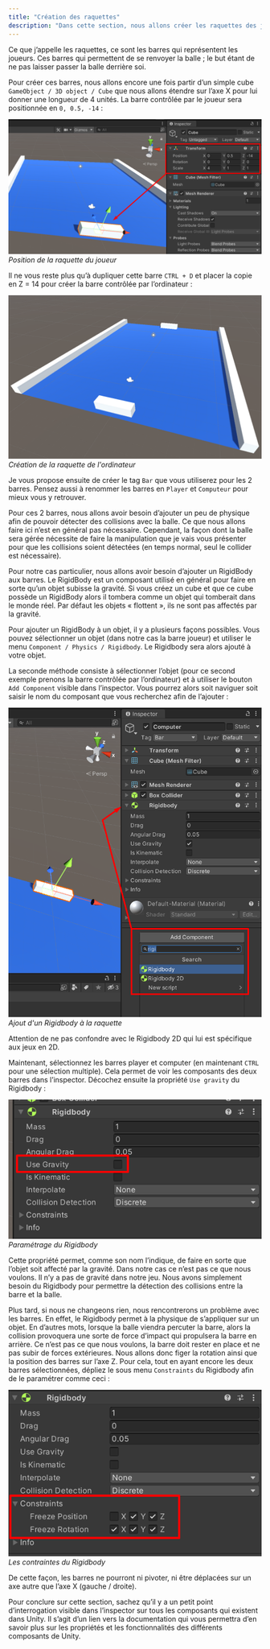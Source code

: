 ```yaml
---
title: "Création des raquettes"
description: "Dans cette section, nous allons créer les raquettes des joueurs."
---
```


Ce que j’appelle les raquettes, ce sont les barres qui représentent les joueurs. Ces barres qui permettent de se renvoyer la balle ; le but étant de ne pas laisser passer la balle derrière soi.

Pour créer ces barres, nous allons encore une fois partir d’un simple cube `GameObject / 3D object / Cube` que nous allons étendre sur l’axe X pour lui donner une longueur de 4 unités. La barre contrôlée par le joueur sera positionnée en `0, 0.5, -14` :

![Position de la raquette](./19_unity_bar_pos.png)
_Position de la raquette du joueur_

Il ne vous reste plus qu’à dupliquer cette barre `CTRL + D` et placer la copie en Z = 14 pour créer la barre contrôlée par l’ordinateur :

![Raquette de l'ordinateur](./20_unity_bar_com.png)
_Création de la raquette de l'ordinateur_

Je vous propose ensuite de créer le tag `Bar` que vous utiliserez pour les 2 barres. Pensez aussi à renommer les barres en `Player` et `Computeur` pour mieux vous y retrouver.

Pour ces 2 barres, nous allons avoir besoin d’ajouter un peu de physique afin de pouvoir détecter des collisions avec la balle. Ce que nous allons faire ici n’est en général pas nécessaire. Cependant, la façon dont la balle sera gérée nécessite de faire la manipulation que je vais vous présenter pour que les collisions soient détectées (en temps normal, seul le collider est nécessaire).

Pour notre cas particulier, nous allons avoir besoin d’ajouter un RigidBody aux barres. Le RigidBody est un composant utilisé en général pour faire en sorte qu’un objet subisse la gravité. Si vous créez un cube et que ce cube possède un RigidBody alors il tombera comme un objet qui tomberait dans le monde réel. Par défaut les objets « flottent », ils ne sont pas affectés par la gravité.

Pour ajouter un RigidBody à un objet, il y a plusieurs façons possibles. Vous pouvez sélectionner un objet (dans notre cas la barre joueur) et utiliser le menu `Component / Physics / Rigidbody`. Le Rigidbody sera alors ajouté à votre objet.

La seconde méthode consiste à sélectionner l’objet (pour ce second exemple prenons la barre contrôlée par l’ordinateur) et à utiliser le bouton `Add Component` visible dans l’inspector. Vous pourrez alors soit naviguer soit saisir le nom du composant que vous recherchez afin de l’ajouter :

![Ajout d'un rigidbody](./21_unity_rb.png)
_Ajout d'un Rigidbody à la raquette_

Attention de ne pas confondre avec le Rigidbody 2D qui lui est spécifique aux jeux en 2D.

Maintenant, sélectionnez les barres player et computer (en maintenant `CTRL` pour une sélection multiple). Cela permet de voir les composants des deux barres dans l’inspector. Décochez ensuite la propriété `Use gravity` du Rigidbody :

![Paramétrage rigidbody](./22_unity_rb_param.png)
_Paramétrage du Rigidbody_

Cette propriété permet, comme son nom l’indique, de faire en sorte que l’objet soit affecté par la gravité. Dans notre cas ce n’est pas ce que nous voulons. Il n’y a pas de gravité dans notre jeu. Nous avons simplement besoin du Rigidbody pour permettre la détection des collisions entre la barre et la balle.

Plus tard, si nous ne changeons rien, nous rencontrerons un problème avec les barres. En effet, le Rigidbody permet à la physique de s’appliquer sur un objet. En d’autres mots, lorsque la balle viendra percuter la barre, alors la collision provoquera une sorte de force d’impact qui propulsera la barre en arrière. Ce n’est pas ce que nous voulons, la barre doit rester en place et ne pas subir de forces extérieures. Nous allons donc figer la rotation ainsi que la position des barres sur l’axe Z. Pour cela, tout en ayant encore les deux barres sélectionnées, dépliez le sous menu `Constraints` du Rigidbody afin de le paramétrer comme ceci :

![Contraintes rigidbody](./23_unity_rb_cons.png)
_Les contraintes du Rigidbody_

De cette façon, les barres ne pourront ni pivoter, ni être déplacées sur un axe autre que l’axe X (gauche / droite).

Pour conclure sur cette section, sachez qu’il y a un petit point d’interrogation visible dans l’inspector sur tous les composants qui existent dans Unity. Il s’agit d’un lien vers la documentation qui vous permettra d’en savoir plus sur les propriétés et les fonctionnalités des différents composants de Unity.
